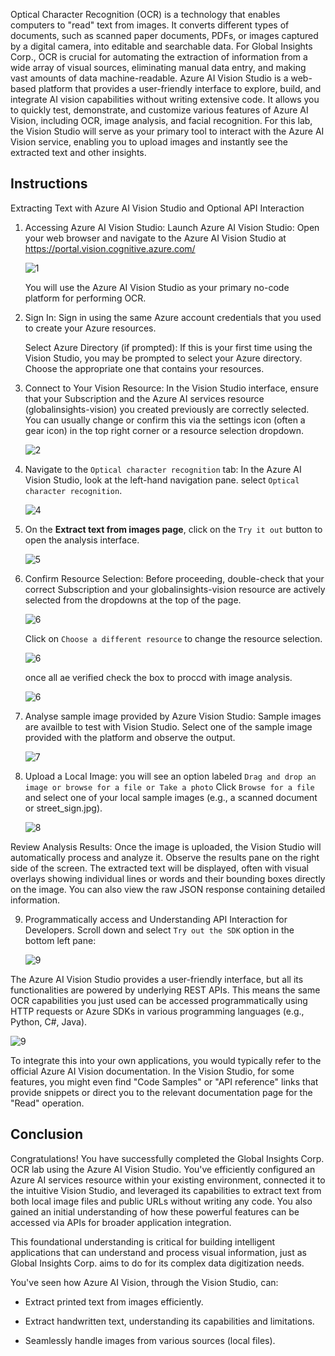 Optical Character Recognition (OCR) is a technology that enables computers to "read" text from images. It converts different types of documents, such as scanned paper documents, PDFs, or images captured by a digital camera, into editable and searchable data. For Global Insights Corp., OCR is crucial for automating the extraction of information from a wide array of visual sources, eliminating manual data entry, and making vast amounts of data machine-readable. Azure AI Vision Studio is a web-based platform that provides a user-friendly interface to explore, build, and integrate AI vision capabilities without writing extensive code. It allows you to quickly test, demonstrate, and customize various features of Azure AI Vision, including OCR, image analysis, and facial recognition. For this lab, the Vision Studio will serve as your primary tool to interact with the Azure AI Vision service, enabling you to upload images and instantly see the extracted text and other insights.

## Instructions
Extracting Text with Azure AI Vision Studio and Optional API Interaction


1. Accessing Azure AI Vision Studio:  Launch Azure AI Vision Studio: Open your web browser and navigate to the Azure AI Vision Studio at https://portal.vision.cognitive.azure.com/

    ![1](./assets/Screenshot0.png)

    You will use the Azure AI Vision Studio as your primary no-code platform for performing OCR.

2. Sign In: Sign in using the same Azure account credentials that you used to create your Azure resources.

     

    Select Azure Directory (if prompted): If this is your first time using the Vision Studio, you may be prompted to select your Azure directory. Choose the appropriate one that contains your resources.

3. Connect to Your Vision Resource: In the Vision Studio interface, ensure that your Subscription and the Azure AI services resource (globalinsights-vision) you created previously are correctly selected. You can usually change or confirm this via the settings icon (often a gear icon) in the top right corner or a resource selection dropdown.
   
   ![2](./assets/Screenshot1.png)


4. Navigate to the `Optical character recognition` tab: In the Azure AI Vision Studio, look at the left-hand navigation pane.  select `Optical character recognition`.
   
    ![4](./assets/Screenshot2.png)

5. On the **Extract text from images page**, click on the `Try it out` button to open the analysis interface.

    ![5](./assets/Screenshot3.png)


6. Confirm Resource Selection: Before proceeding, double-check that your correct Subscription and your globalinsights-vision resource are actively selected from the dropdowns at the top of the page. 
   
    ![6](./assets/Screenshot5.png)

    Click on `Choose a different resource` to change the resource selection.

    ![6](./assets/Screenshot4.png)

    once all ae verified check the box to proccd with image analysis.

    ![6](./assets/Screenshot6.png)

7.  Analyse sample image provided by Azure Vision Studio: Sample images are availble to test with Vision Studio. Select one of the sample image provided with the platform and observe the output.
   
    ![7](./assets/Screenshot7.png)


8. Upload a Local Image:  you will see an option labeled `Drag and drop an image or browse for a file or Take a photo` Click `Browse for a file` and select one of your local sample images (e.g., a scanned document or street_sign.jpg).
   
    ![8](./assets/Screenshot8.png)

Review Analysis Results: Once the image is uploaded, the Vision Studio will automatically process and analyze it. Observe the results pane on the right side of the screen. The extracted text will be displayed, often with visual overlays showing individual lines or words and their bounding boxes directly on the image. You can also view the raw JSON response containing detailed information.


9. Programmatically access and Understanding API Interaction for Developers. Scroll down and select `Try out the SDK` option in the bottom left pane: 
    
   ![9](./assets/Screenshot9.png)



The Azure AI Vision Studio provides a user-friendly interface, but all its functionalities are powered by underlying REST APIs. This means the same OCR capabilities you just used can be accessed programmatically using HTTP requests or Azure SDKs in various programming languages (e.g., Python, C#, Java).

![9](./assets/Screenshot10.png)


To integrate this into your own applications, you would typically refer to the official Azure AI Vision documentation. In the Vision Studio, for some features, you might even find "Code Samples" or "API reference" links that provide snippets or direct you to the relevant documentation page for the "Read" operation.


## Conclusion

Congratulations! You have successfully completed the Global Insights Corp. OCR lab using the Azure AI Vision Studio. You've efficiently configured an Azure AI services resource within your existing environment, connected it to the intuitive Vision Studio, and leveraged its capabilities to extract text from both local image files and public URLs without writing any code. You also gained an initial understanding of how these powerful features can be accessed via APIs for broader application integration.

This foundational understanding is critical for building intelligent applications that can understand and process visual information, just as Global Insights Corp. aims to do for its complex data digitization needs.

You've seen how Azure AI Vision, through the Vision Studio, can:

* Extract printed text from images efficiently.

* Extract handwritten text, understanding its capabilities and limitations.

* Seamlessly handle images from various sources (local files).


